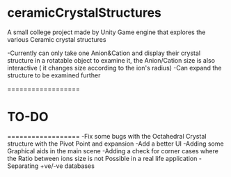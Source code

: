 # ceramicCrystalStructures
A small college project made by Unity Game engine that explores the various Ceramic crystal structures

-Currently can only take one Anion&Cation and display their crystal structure in a rotatable object to examine it, the Anion/Cation size is also interactive ( it changes size according to the ion's radius)
-Can expand the structure to be examined further



==================
# TO-DO
==================
-Fix some bugs with the Octahedral Crystal structure with the Pivot Point and expansion
-Add a better UI
-Adding some Graphical aids in the main scene
-Adding a check for corner cases where the Ratio between ions size is not Possible in a real life application
-Separating +ve/-ve databases


